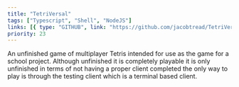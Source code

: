 ```yaml
---
title: "TetriVersal"
tags: ["Typescript", "Shell", "NodeJS"]
links: [{ type: "GITHUB", link: "https://github.com/jacobtread/TetriVersal" }]
priority: 23
---
```


An unfinished game of multiplayer Tetris intended for use as the game for a school project.
Although unfinished it is completely playable it is only unfinished in terms of not having
a proper client completed the only way to play is through the testing client which is a
terminal based client.
